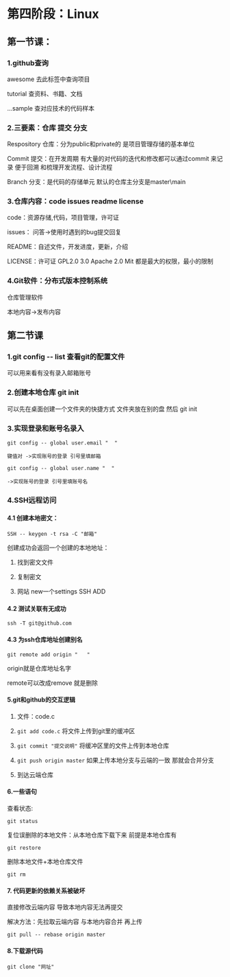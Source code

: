 # 第四阶段：Linux



## 第一节课：

### 1.github查询

awesome	去此标签中查询项目

tutorial		查资料、书籍、文档

...sample	查对应技术的代码样本



### 2.三要素：仓库 提交 分支

Respository 仓库：分为public和private的	是项目管理存储的基本单位

Commit		提交：在开发周期 有大量的对代码的迭代和修改都可以通过commit 来记录 便于回溯 和梳理开发流程、设计流程

Branch		分支：是代码的存储单元 默认的仓库主分支是master\main



### 3.仓库内容：code issues readme license

code：资源存储,代码，项目管理，许可证

issues：  问答->使用时遇到的bug提交回复

README：自述文件，开发进度，更新，介绍

LICENSE：许可证 GPL2.0 3.0 Apache 2.0 Mit 都是最大的权限，最小的限制



### 4.Git软件：分布式版本控制系统

仓库管理软件 

本地内容->发布内容



## 第二节课

### 1.git config -- list 查看git的配置文件

可以用来看有没有录入邮箱账号



### 2.创建本地仓库 git init

可以先在桌面创建一个文件夹的快捷方式 文件夹放在别的盘 然后 git init



### 3.实现登录和账号名录入

```
git config -- global user.email "  "

键值对 ->实现账号的登录 引号里填邮箱

git config -- global user.name "  "

->实现账号的登录 引号里填账号名
```



### 4.SSH远程访问



#### 4.1 创建本地密文：

```
SSH -- keygen -t rsa -C "邮箱"
```

创建成功会返回一个创建的本地地址：

1. 找到密文文件

2. 复制密文

3. 网站 new一个settings SSH ADD

   

#### 4.2 测试关联有无成功

```
ssh -T git@github.com
```



#### 4.3 为ssh仓库地址创建别名

```
git remote add origin "   "
```

origin就是仓库地址名字

remote可以改成remove 就是删除  



#### 5.git和github的交互逻辑

1. 文件：code.c

2. `git add code.c` 将文件上传到git里的缓冲区

3. `git commit "提交说明"` 将缓冲区里的文件上传到本地仓库

4. `git push origin master` 如果上传本地分支与云端的一致 那就会合并分支 

5. 到达云端仓库

   

#### 6.一些语句

查看状态:

`git status`



复位误删除的本地文件：从本地仓库下载下来 前提是本地仓库有

`git restore` 



删除本地文件+本地仓库文件

`git rm`



#### 7. 代码更新的依赖关系被破坏

直接修改云端内容 导致本地内容无法再提交 

解决方法：先拉取云端内容 与本地内容合并 再上传

`git pull -- rebase origin master`



#### 8.下载源代码

`git clone "网址"`




